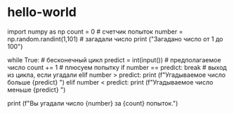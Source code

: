 # hello-world
import numpy as np
count = 0                            # счетчик попыток
number = np.random.randint(1,101)    # загадали число
print ("Загадано число от 1 до 100")

while True:                        # бесконечный цикл
    predict = int(input())         # предполагаемое число
    count += 1                     # плюсуем попытку
    if number == predict: break    # выход из цикла, если угадали
    elif number > predict: print (f"Угадываемое число больше {predict} ")
    elif number < predict: print (f"Угадываемое число меньше {predict} ")
        
print (f"Вы угадали число {number} за {count} попыток.")

